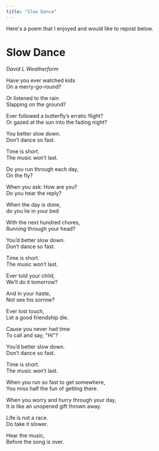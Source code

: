```yaml
---
title: "Slow Dance"
---
```


Here's a poem that I enjoyed and would like to repost below.

# Slow Dance
*David L Weatherform*

Have you ever watched kids</br>
On a merry-go-round?

Or listened to the rain</br>
Slapping on the ground?

Ever followed a butterfly’s erratic flight?</br>
Or gazed at the sun into the fading night?

You better slow down.</br>
Don’t dance so fast.

Time is short.</br>
The music won’t last.

Do you run through each day,</br>
On the fly?

When you ask: How are you?</br>
Do you hear the reply?

When the day is done,</br>
do you lie in your bed

With the next hundred chores,</br>
Running through your head?

You’d better slow down.</br>
Don’t dance so fast.

Time is short.</br>
The music won’t last.

Ever told your child,</br>
We’ll do it tomorrow?

And in your haste,</br>
Not see his sorrow?

Ever lost touch,</br>
Let a good friendship die.

Cause you never had time</br>
To call and say, "Hi"?

You’d better slow down.</br>
Don’t dance so fast.

Time is short.</br>
The music won’t last.

When you run so fast to get somewhere,</br>
You miss half the fun of getting there.

When you worry and hurry through your day,</br>
It is like an unopened gift thrown away.

Life is not a race.</br>
Do take it slower.

Hear the music,</br>
Before the song is over.
